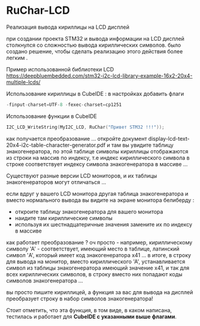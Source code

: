 # RuChar-LCD
Реализация вывода кириллицы на LCD дисплей 

при создании проекта STM32 и вывода информации на LCD дисплей столкнулся со сложностью вывода кириллических символов.
было создано решение, чтобы сделать реализацию этого действия более легким .


Пример использованной библиотеки LCD https://deepbluembedded.com/stm32-i2c-lcd-library-example-16x2-20x4-multiple-lcds/ 

Использование кириллицы в CubeIDE : 
      в настройках добавить флаги 
```c
-finput-charset=UTF-8 -fexec-charset=cp1251
```
Использование функции в CubeIDE 
```c
I2C_LCD_WriteString(MyI2C_LCD, RuChar("Привет STM32 !!!"));
```
как получается преобразование ...
откройте документ display-lcd-text-20x4-i2c-table-character-generator.pdf 
и там вы увидите таблицу знакогенератора, по этой таблице символы кириллицы отображаются 
из строки на массив по индексу, т.е индекс кириллического символа в строке соответствует 
индексу символа знакогенератора в массиве ...

Существуют разные версии LCD мониторов, и  их таблицы знакогенераторов могут отличаться ...

если вдруг у вашего LCD монитора другая таблица знакогенератора 
и вместо нормального вывода вы видите на экране монитора белиберду :
- откроите таблицу знакогенератора для вашего монитора 
- наидите там кириллические символы 
- используя их шестнадцатеричные значения замените их по индексу в массиве 

как работает преобразование ? 
оч просто  - например, кириллическому символу 'А' - соответствует, 
имеющий место в таблице, латинский символ 'A', который имеет код знакогенератора x41 ...
в итоге, в строку для вывода на монитор, вместо кириллического 'А', устанавливается символ 
из таблицы знакогенератора имеющий значение x41, и так для всех кириллических символов, 
в строку вместо них попадают коды символов знакогенератора ...

вы просто пишите кириллицей, а функция за вас для вывода на дисплей преобразует строку в набор 
символов знакогенератора!

Стоит отметить, что эта функция, в том виде, в каком написана, тестилась и работает для **CubeIDE с указанными 
выше флагами**.












